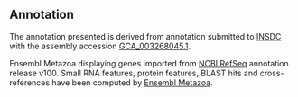 **Annotation**
----------

The annotation presented is derived from annotation submitted to
[INSDC](http://www.insdc.org) with the assembly accession [GCA\_003268045.1](http://www.ebi.ac.uk/ena/data/view/GCA_003268045.1).

Ensembl Metazoa displaying genes imported from [NCBI RefSeq](https://www.ncbi.nlm.nih.gov/genome/annotation_euk/Sipha_flava/100/) annotation release v100.
Small RNA features, protein features, BLAST hits and cross-references have been
computed by [Ensembl Metazoa](https://metazoa.ensembl.org/info/genome/annotation/index.html).
